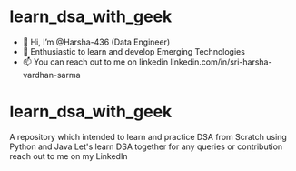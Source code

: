 # learn_dsa_with_geek

- 👋 Hi, I’m @Harsha-436 (Data Engineer)
- 👀 Enthusiastic to learn and develop Emerging Technologies
- 📫 You can reach out to me on linkedin linkedin.com/in/sri-harsha-vardhan-sarma

# learn_dsa_with_geek
A repository which intended to learn and practice DSA from Scratch using Python and Java
Let's learn DSA together for any queries or contribution reach out to me on my LinkedIn
